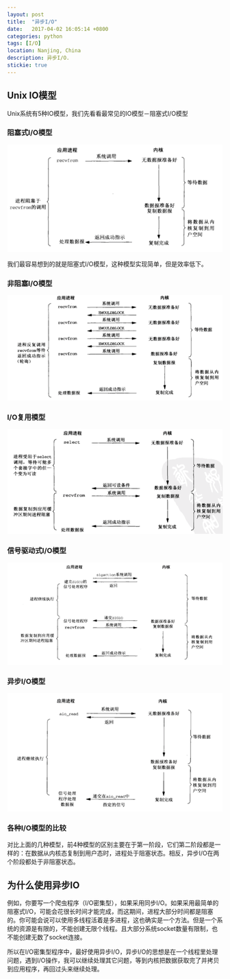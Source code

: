 ```yaml
---
layout: post
title:  "异步I/O"
date:   2017-04-02 16:05:14 +0800
categories: python
tags: [I/O]
location: Nanjing, China
description: 异步I/O.
stickie: true
---
```

## Unix IO模型

Unix系统有5种IO模型，我们先看看最常见的IO模型－阻塞式I/O模型

### 阻塞式I/O模型 

![io_01](/img/io_01.png)

我们最容易想到的就是阻塞式I/O模型，这种模型实现简单，但是效率低下。

### 非阻塞I/O模型

![io_02](/img/io_02.png)

### I/O复用模型

![io_03](/img/io_03.png)

### 信号驱动式I/O模型

![io_04](/img/io_04.png)

### 异步I/O模型

![io_05](/img/io_05.png)

### 各种I/O模型的比较

对比上面的几种模型，前4种模型的区别主要在于第一阶段，它们第二阶段都是一样的：在数据从内核态复制到用户态时，进程处于阻塞状态。相反，异步I/O在两个阶段都处于非阻塞状态。

## 为什么使用异步IO

例如，你要写一个爬虫程序（I/O密集型），如果采用同步I/O。如果采用最简单的阻塞式I/O，可能会花很长时间才能完成，而这期间，进程大部分时间都是阻塞的。你可能会说可以使用多线程活着是多进程，这也确实是一个方法。但是一个系统的资源是有限的，不能创建无限个线程。且大部分系统socket数量有限制，也不能创建无数了socket连接。

所以在I/O密集型程序中，最好使用异步I/O，异步I/O的思想是在一个线程里处理问题，遇到I/O操作，我可以继续处理其它问题，等到内核把数据获取完了并拷贝到应用程序，再回过头来继续处理。